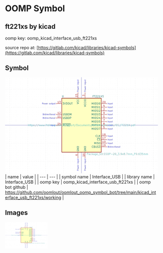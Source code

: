 # OOMP Symbol  
## ft221xs  by kicad  
  
oomp key: oomp_kicad_interface_usb_ft221xs  
  
source repo at: [https://gitlab.com/kicad/libraries/kicad-symbols](https://gitlab.com/kicad/libraries/kicad-symbols)  
## Symbol  
  
[![working.png](working_600.png)](working.png)  
| name | value | 
| --- | --- | 
| symbol name | Interface_USB | 
| library name | Interface_USB | 
| oomp key | oomp_kicad_interface_usb_ft221xs | 
| oomp bot github | https://github.com/oomlout/oomlout_oomp_symbol_bot/tree/main/kicad_interface_usb_ft221xs/working | 
## Images  
  
[![working.png](working_140.png)](working.png)  
